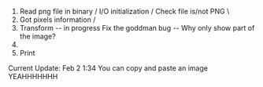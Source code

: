 1. Read png file in binary \/
				I/O initialization \/
				Check file is/not PNG \
1. Got pixels information \/
2. Transform -- in progress 
		Fix the goddman bug
				-- Why only show part of the image?
3.
4. Print 



Current Update:
	Feb 2 1:34 
		You can copy and paste an image YEAHHHHHHH
		
		
		
		
